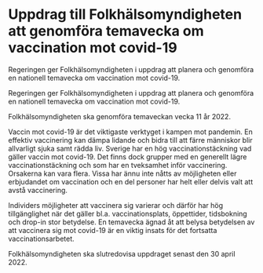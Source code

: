 # Uppdrag till Folkhälsomyndigheten att genomföra temavecka om vaccination mot covid-19

Regeringen ger Folkhälsomyndigheten i uppdrag att planera och genomföra en nationell temavecka om vaccination mot covid-19.

Regeringen ger Folkhälsomyndigheten i uppdrag att planera och genomföra en nationell temavecka om vaccination mot covid-19.

Folkhälsomyndigheten ska genomföra temaveckan vecka 11 år 2022.

Vaccin mot covid-19 är det viktigaste verktyget i kampen mot pandemin. En effektiv vaccinering kan dämpa lidande och bidra till att färre människor blir allvarligt sjuka samt rädda liv. Sverige har en hög vaccinationstäckning vad gäller vaccin mot covid-19. Det finns dock grupper med en generellt lägre vaccinationstäckning och som har en tveksamhet inför vaccinering. Orsakerna kan vara flera. Vissa har ännu inte nåtts av möjligheten eller erbjudandet om vaccination och en del personer har helt eller delvis valt att avstå vaccinering.

Individers möjligheter att vaccinera sig varierar och därför har hög tillgänglighet när det gäller bl.a. vaccinationsplats, öppettider, tidsbokning och drop-in stor betydelse. En temavecka ägnad åt att belysa betydelsen av att vaccinera sig mot covid-19 är en viktig insats för det fortsatta vaccinationsarbetet.

Folkhälsomyndigheten ska slutredovisa uppdraget senast den 30 april 2022.
